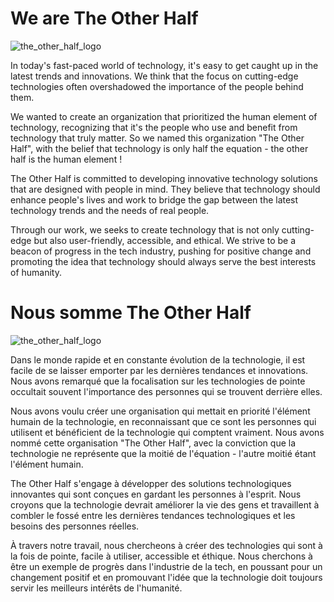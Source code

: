 # We are The Other Half
![the_other_half_logo](https://user-images.githubusercontent.com/68551568/234656864-5d6bf6b2-fba3-4aec-a0f9-7d62ba7d63fc.png)

In today's fast-paced world of technology, it's easy to get caught up in the latest trends and innovations. We think that the focus on cutting-edge technologies often overshadowed the importance of the people behind them.

We wanted to create an organization that prioritized the human element of technology, recognizing that it's the people who use and benefit from technology that truly matter. So we named this organization "The Other Half", with the belief that technology is only half the equation - the other half is the human element !

The Other Half is committed to developing innovative technology solutions that are designed with people in mind. They believe that technology should enhance people's lives and work to bridge the gap between the latest technology trends and the needs of real people.

Through our work, we seeks to create technology that is not only cutting-edge but also user-friendly, accessible, and ethical. We strive to be a beacon of progress in the tech industry, pushing for positive change and promoting the idea that technology should always serve the best interests of humanity.

<!-- Eventuellement faire 1 version anglais et une version Française (2 fichier, switch avec flag ??)

**Here are some ideas to get you started:**

🙋‍♀️ A short introduction - what is your organization all about?
🌈 Contribution guidelines - how can the community get involved?
👩‍💻 Useful resources - where can the community find your docs? Is there anything else the community should know?
🍿 Fun facts - what does your team eat for breakfast?
🧙 Remember, you can do mighty things with the power of [Markdown](https://docs.github.com/github/writing-on-github/getting-started-with-writing-and-formatting-on-github/basic-writing-and-formatting-syntax)
-->

<!-- VF -->

# Nous somme The Other Half
![the_other_half_logo](https://user-images.githubusercontent.com/68551568/234656864-5d6bf6b2-fba3-4aec-a0f9-7d62ba7d63fc.png)

Dans le monde rapide et en constante évolution de la technologie, il est facile de se laisser emporter par les dernières tendances et innovations. Nous avons remarqué que la focalisation sur les technologies de pointe occultait souvent l'importance des personnes qui se trouvent derrière elles.

Nous avons voulu créer une organisation qui mettait en priorité l'élément humain de la technologie, en reconnaissant que ce sont les personnes qui utilisent et bénéficient de la technologie qui comptent vraiment. Nous avons nommé cette organisation "The Other Half", avec la conviction que la technologie ne représente que la moitié de l'équation - l'autre moitié étant l'élément humain.

The Other Half s'engage à développer des solutions technologiques innovantes qui sont conçues en gardant les personnes à l'esprit. Nous croyons que la technologie devrait améliorer la vie des gens et travaillent à combler le fossé entre les dernières tendances technologiques et les besoins des personnes réelles.

À travers notre travail, nous chercheons à créer des technologies qui sont à la fois de pointe, facile à utiliser, accessible et éthique. Nous cherchons à être un exemple de progrès dans l'industrie de la tech, en poussant pour un changement positif et en promouvant l'idée que la technologie doit toujours servir les meilleurs intérêts de l'humanité.
